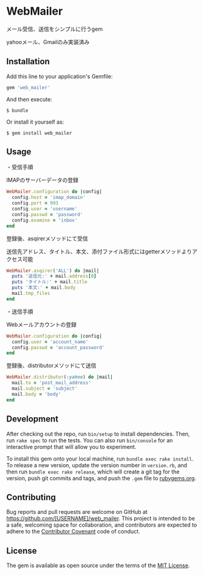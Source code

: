 # WebMailer

メール受信、送信をシンプルに行うgem

yahooメール、Gmailのみ実装済み

## Installation

Add this line to your application's Gemfile:

```ruby
gem 'web_mailer'
```

And then execute:

    $ bundle

Or install it yourself as:

    $ gem install web_mailer

## Usage

・受信手順

IMAPのサーバーデータの登録
```ruby
WebMailer.configuration do |config|
  config.host = 'imap_domain'
  config.port = 993
  config.user = 'username'
  config.passwd = 'password'
  config.examine = 'inbox'
end
```

登録後、asqirerメソッドにて受信

送信先アドレス、タイトル、本文、添付ファイル形式にはgetterメソッドよりアクセス可能
```ruby
WebMailer.asqirer('ALL') do |mail|
  puts '送信元:' + mail.address[0]
  puts 'タイトル:' + mail.title
  puts '本文:' + mail.body
  mail.tmp_files
end
```

・送信手順

Webメールアカウントの登録

```ruby
WebMailer.configuration do |config|
  config.user = 'account_name'
  config.passwd = 'account_password'
end
```

登録後、distributorメソッドにて送信
```ruby
WebMailer.distributor(:yahoo) do |mail|
  mail.to = 'post_mail_address'
  mail.subject = 'subject'
  mail.body = 'body'
end
```

## Development

After checking out the repo, run `bin/setup` to install dependencies. Then, run `rake spec` to run the tests. You can also run `bin/console` for an interactive prompt that will allow you to experiment.

To install this gem onto your local machine, run `bundle exec rake install`. To release a new version, update the version number in `version.rb`, and then run `bundle exec rake release`, which will create a git tag for the version, push git commits and tags, and push the `.gem` file to [rubygems.org](https://rubygems.org).

## Contributing

Bug reports and pull requests are welcome on GitHub at https://github.com/[USERNAME]/web_mailer. This project is intended to be a safe, welcoming space for collaboration, and contributors are expected to adhere to the [Contributor Covenant](http://contributor-covenant.org) code of conduct.


## License

The gem is available as open source under the terms of the [MIT License](http://opensource.org/licenses/MIT).
